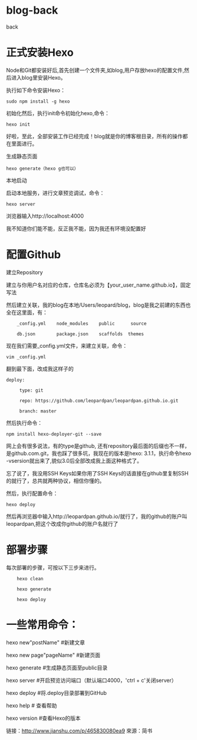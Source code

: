 # blog-back
back


# 正式安装Hexo

Node和Git都安装好后,首先创建一个文件夹,如blog,用户存放hexo的配置文件,然后进入blog里安装Hexo。

执行如下命令安装Hexo：
```
sudo npm install -g hexo
```
初始化然后，执行init命令初始化hexo,命令：
```
hexo init
```
好啦，至此，全部安装工作已经完成！blog就是你的博客根目录，所有的操作都在里面进行。

生成静态页面
```
hexo generate（hexo g也可以）
```
本地启动

启动本地服务，进行文章预览调试，命令：
```
hexo server
```
浏览器输入http://localhost:4000

我不知道你们能不能，反正我不能，因为我还有环境没配置好

# 配置Github

建立Repository

建立与你用户名对应的仓库，仓库名必须为【your_user_name.github.io】，固定写法

然后建立关联，我的blog在本地/Users/leopard/blog，blog是我之前建的东西也全在这里面，有：
```
    _config.yml    node_modules    public      source

    db.json        package.json    scaffolds  themes
```
现在我们需要_config.yml文件，来建立关联，命令：
```
vim _config.yml
```
翻到最下面，改成我这样子的
```
deploy:

     type: git

     repo: https://github.com/leopardpan/leopardpan.github.io.git

     branch: master
```
然后执行命令：
```
npm install hexo-deployer-git --save
```
网上会有很多说法，有的type是github, 还有repository最后面的后缀也不一样，是github.com.git，我也踩了很多坑，我现在的版本是hexo: 3.1.1，执行命令hexo -vsersion就出来了,貌似3.0后全部改成我上面这种格式了。

忘了说了，我没用SSH Keys如果你用了SSH Keys的话直接在github里复制SSH的就行了，总共就两种协议，相信你懂的。

然后，执行配置命令：
```
hexo deploy
```
然后再浏览器中输入http://leopardpan.github.io/就行了，我的github的账户叫leopardpan,把这个改成你github的账户名就行了

# 部署步骤

每次部署的步骤，可按以下三步来进行。
```
    hexo clean

    hexo generate

    hexo deploy
```

# 一些常用命令：

hexo new"postName" #新建文章

hexo new page"pageName" #新建页面

hexo generate #生成静态页面至public目录

hexo server #开启预览访问端口（默认端口4000，'ctrl + c'关闭server）

hexo deploy #将.deploy目录部署到GitHub

hexo help # 查看帮助

hexo version #查看Hexo的版本

链接：http://www.jianshu.com/p/465830080ea9
來源：简书

